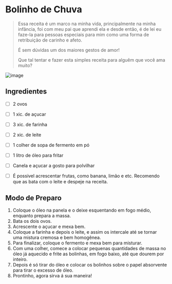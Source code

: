 # Bolinho de Chuva

> Essa receita é um marco na minha vida, principalmente na minha infância, foi com meu pai que aprendi ela e desde então, é de lei eu faze-la para pessoas especiais para mim como uma forma de retribuição de carinho e afeto. 
>
> É sem dúvidas um dos maiores gestos de amor!
>
> Que tal tentar e fazer esta simples receita para alguêm que você ama muito?

![image](https://user-images.githubusercontent.com/91392505/157163526-4b35de09-972f-46ab-b99c-d2aa1845d093.png)

## Ingredientes

- [ ] 2 ovos
- [ ] 1 xic. de açucar
- [ ] 3 xic. de farinha
- [ ] 2 xic. de leite
- [ ] 1 colher de sopa de fermento em pó
- [ ] 1 litro de óleo para fritar
- [ ] Canela e açucar a gosto para polvilhar
- [ ] É possivel acrescentar frutas, como banana, limão e etc.
      Recomendo que as bata com o leite e despeje na receita.



## Modo de Preparo

1. Coloque o óleo na panela e o deixe esquentando em fogo médio, enquanto prepara a massa.
2. Bata os dois ovos.
3. Acrescente o açucar e mexa bem.
4. Coloque a farinha e depois o leite, e assim os intercale até se tornar uma mistura cremosa e bem homogênea.
5. Para finalizar, coloque o fermento e mexa bem para misturar.
6. Com uma colher, comece a colocar pequenas quantidades de massa no óleo já aquecido e frite as bolinhas, em fogo baixo, até que dourem por inteiro.
7. Depois é só tirar do óleo e colocar os bolinhos sobre o papel absorvente para tirar o excesso de óleo.
8. Prontinho, agora sirva á sua maneira!
